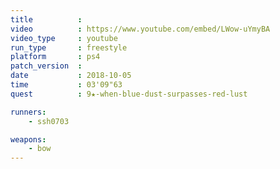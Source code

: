 ```yaml
---
title          :
video          : https://www.youtube.com/embed/LWow-uYmyBA
video_type     : youtube
run_type       : freestyle
platform       : ps4
patch_version  :
date           : 2018-10-05
time           : 03'09"63
quest          : 9★-when-blue-dust-surpasses-red-lust

runners:
    - ssh0703

weapons:
    - bow
---
```


